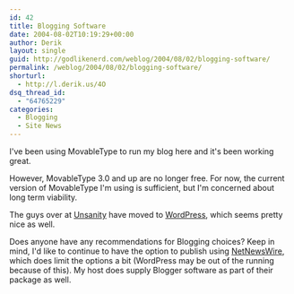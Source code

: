 ```yaml
---
id: 42
title: Blogging Software
date: 2004-08-02T10:19:29+00:00
author: Derik
layout: single
guid: http://godlikenerd.com/weblog/2004/08/02/blogging-software/
permalink: /weblog/2004/08/02/blogging-software/
shorturl:
  - http://l.derik.us/4O
dsq_thread_id:
  - "64765229"
categories:
  - Blogging
  - Site News
---
```

I've been using MovableType to run my blog here and it's been working great.

However, MovableType 3.0 and up are no longer free. For now, the current version of MovableType I'm using is sufficient, but I'm concerned about long term viability.

The guys over at [Unsanity](http://www.unsanity.org/2004/07/29/moved-to-wordpress/) have moved to [WordPress](http://wordpress.org), which seems pretty nice as well.

Does anyone have any recommendations for Blogging choices? Keep in mind, I'd like to continue to have the option to publish using [NetNewsWire](http://ranchero.com/netnewswire/), which does limit the options a bit (WordPress may be out of the running because of this). My host does supply Blogger software as part of their package as well.